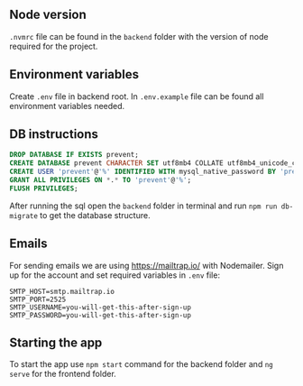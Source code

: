 ## Node version

`.nvmrc` file can be found in the `backend` folder with the version of node required for the project.  

## Environment variables

Create `.env` file in backend root.
In `.env.example` file can be found all environment variables needed.

## DB instructions

```sql
DROP DATABASE IF EXISTS prevent;
CREATE DATABASE prevent CHARACTER SET utf8mb4 COLLATE utf8mb4_unicode_ci;
CREATE USER 'prevent'@'%' IDENTIFIED WITH mysql_native_password BY 'prevent';
GRANT ALL PRIVILEGES ON *.* TO 'prevent'@'%';
FLUSH PRIVILEGES;
```

After running the sql open the `backend` folder in terminal and run `npm run db-migrate` to get the database structure.

## Emails

For sending emails we are using https://mailtrap.io/ with Nodemailer.
Sign up for the account and set required variables in `.env` file:

```
SMTP_HOST=smtp.mailtrap.io
SMTP_PORT=2525
SMTP_USERNAME=you-will-get-this-after-sign-up
SMTP_PASSWORD=you-will-get-this-after-sign-up
```

## Starting the app

To start the app use `npm start` command for the backend folder and `ng serve` for the frontend folder.